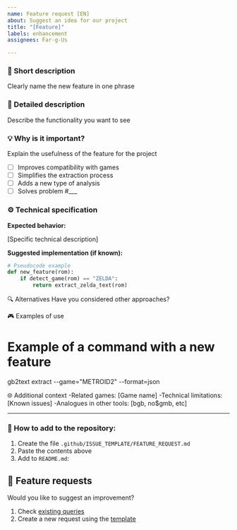 ```yaml
---
name: Feature request [EN]
about: Suggest an idea for our project
title: "[Feature]"
labels: enhancement
assignees: Far-g-Us

---
```


### 🚀 Short description
Clearly name the new feature in one phrase

### 📖 Detailed description
Describe the functionality you want to see 

### 💡 Why is it important?
Explain the usefulness of the feature for the project
- [ ] Improves compatibility with games
- [ ] Simplifies the extraction process
- [ ] Adds a new type of analysis
- [ ] Solves problem #___

### ⚙️ Technical specification
**Expected behavior:**

[Specific technical description]

**Suggested implementation (if known):**
```python
# Pseudocode example
def new_feature(rom):
    if detect_game(rom) == "ZELDA":
        return extract_zelda_text(rom)
```

🔍 Alternatives
Have you considered other approaches?

🎮 Examples of use

# Example of a command with a new feature
gb2text extract --game="METROID2" --format=json

🌐 Additional context
-Related games: [Game name]
-Technical limitations: [Known issues]
-Analogues in other tools: [bgb, no$gmb, etc]

---

### 📂 How to add to the repository:
1. Create the file `.github/ISSUE_TEMPLATE/FEATURE_REQUEST.md`
2. Paste the contents above
3. Add to `README.md`:

## 🌟 Feature requests

Would you like to suggest an improvement?
1. Check [existing queries](https://github.com/Far-g-Us/gb2text/issues?q=is%3Aopen+is%3Aissue+label%3Aenhancement)
2. Create a new request using the [template](https://github.com/Far-g-Us/gb2text/issues/new?template=FEATURE_REQUEST.md)
